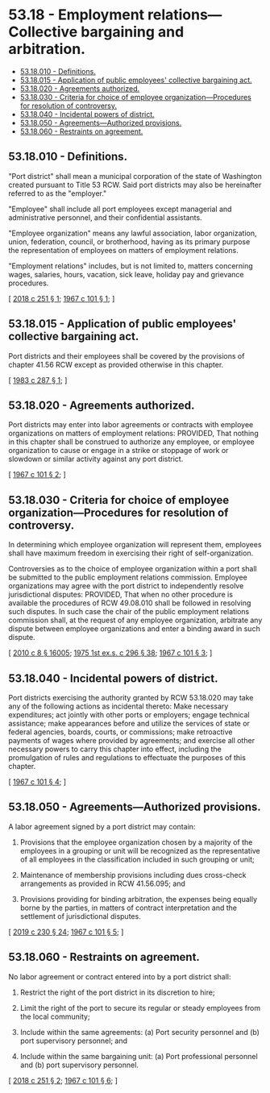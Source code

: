 # 53.18 - Employment relations—Collective bargaining and arbitration.
* [53.18.010 - Definitions.](#5318010---definitions)
* [53.18.015 - Application of public employees' collective bargaining act.](#5318015---application-of-public-employees-collective-bargaining-act)
* [53.18.020 - Agreements authorized.](#5318020---agreements-authorized)
* [53.18.030 - Criteria for choice of employee organization—Procedures for resolution of controversy.](#5318030---criteria-for-choice-of-employee-organizationprocedures-for-resolution-of-controversy)
* [53.18.040 - Incidental powers of district.](#5318040---incidental-powers-of-district)
* [53.18.050 - Agreements—Authorized provisions.](#5318050---agreementsauthorized-provisions)
* [53.18.060 - Restraints on agreement.](#5318060---restraints-on-agreement)
## 53.18.010 - Definitions.
"Port district" shall mean a municipal corporation of the state of Washington created pursuant to Title 53 RCW. Said port districts may also be hereinafter referred to as the "employer."

"Employee" shall include all port employees except managerial and administrative personnel, and their confidential assistants.

"Employee organization" means any lawful association, labor organization, union, federation, council, or brotherhood, having as its primary purpose the representation of employees on matters of employment relations.

"Employment relations" includes, but is not limited to, matters concerning wages, salaries, hours, vacation, sick leave, holiday pay and grievance procedures.

\[ [2018 c 251 § 1](https://lawfilesext.leg.wa.gov/biennium/2017-18/Pdf/Bills/Session%20Laws/Senate/6230.SL.pdf?cite=2018%20c%20251%20§%201); [1967 c 101 § 1](https://leg.wa.gov/CodeReviser/documents/sessionlaw/1967c101.pdf?cite=1967%20c%20101%20§%201); \]

## 53.18.015 - Application of public employees' collective bargaining act.
Port districts and their employees shall be covered by the provisions of chapter 41.56 RCW except as provided otherwise in this chapter.

\[ [1983 c 287 § 1](https://leg.wa.gov/CodeReviser/documents/sessionlaw/1983c287.pdf?cite=1983%20c%20287%20§%201); \]

## 53.18.020 - Agreements authorized.
Port districts may enter into labor agreements or contracts with employee organizations on matters of employment relations: PROVIDED, That nothing in this chapter shall be construed to authorize any employee, or employee organization to cause or engage in a strike or stoppage of work or slowdown or similar activity against any port district.

\[ [1967 c 101 § 2](https://leg.wa.gov/CodeReviser/documents/sessionlaw/1967c101.pdf?cite=1967%20c%20101%20§%202); \]

## 53.18.030 - Criteria for choice of employee organization—Procedures for resolution of controversy.
In determining which employee organization will represent them, employees shall have maximum freedom in exercising their right of self-organization.

Controversies as to the choice of employee organization within a port shall be submitted to the public employment relations commission. Employee organizations may agree with the port district to independently resolve jurisdictional disputes: PROVIDED, That when no other procedure is available the procedures of RCW 49.08.010 shall be followed in resolving such disputes. In such case the chair of the public employment relations commission shall, at the request of any employee organization, arbitrate any dispute between employee organizations and enter a binding award in such dispute.

\[ [2010 c 8 § 16005](https://lawfilesext.leg.wa.gov/biennium/2009-10/Pdf/Bills/Session%20Laws/Senate/6239-S.SL.pdf?cite=2010%20c%208%20§%2016005); [1975 1st ex.s. c 296 § 38](https://leg.wa.gov/CodeReviser/documents/sessionlaw/1975ex1c296.pdf?cite=1975%201st%20ex.s.%20c%20296%20§%2038); [1967 c 101 § 3](https://leg.wa.gov/CodeReviser/documents/sessionlaw/1967c101.pdf?cite=1967%20c%20101%20§%203); \]

## 53.18.040 - Incidental powers of district.
Port districts exercising the authority granted by RCW 53.18.020 may take any of the following actions as incidental thereto: Make necessary expenditures; act jointly with other ports or employers; engage technical assistance; make appearances before and utilize the services of state or federal agencies, boards, courts, or commissions; make retroactive payments of wages where provided by agreements; and exercise all other necessary powers to carry this chapter into effect, including the promulgation of rules and regulations to effectuate the purposes of this chapter.

\[ [1967 c 101 § 4](https://leg.wa.gov/CodeReviser/documents/sessionlaw/1967c101.pdf?cite=1967%20c%20101%20§%204); \]

## 53.18.050 - Agreements—Authorized provisions.
A labor agreement signed by a port district may contain:

1. Provisions that the employee organization chosen by a majority of the employees in a grouping or unit will be recognized as the representative of all employees in the classification included in such grouping or unit;

2. Maintenance of membership provisions including dues cross-check arrangements as provided in RCW 41.56.095; and

3. Provisions providing for binding arbitration, the expenses being equally borne by the parties, in matters of contract interpretation and the settlement of jurisdictional disputes.

\[ [2019 c 230 § 24](https://lawfilesext.leg.wa.gov/biennium/2019-20/Pdf/Bills/Session%20Laws/House/1575-S.SL.pdf?cite=2019%20c%20230%20§%2024); [1967 c 101 § 5](https://leg.wa.gov/CodeReviser/documents/sessionlaw/1967c101.pdf?cite=1967%20c%20101%20§%205); \]

## 53.18.060 - Restraints on agreement.
No labor agreement or contract entered into by a port district shall:

1. Restrict the right of the port district in its discretion to hire;

2. Limit the right of the port to secure its regular or steady employees from the local community;

3. Include within the same agreements: (a) Port security personnel and (b) port supervisory personnel; and

4. Include within the same bargaining unit: (a) Port professional personnel and (b) port supervisory personnel.

\[ [2018 c 251 § 2](https://lawfilesext.leg.wa.gov/biennium/2017-18/Pdf/Bills/Session%20Laws/Senate/6230.SL.pdf?cite=2018%20c%20251%20§%202); [1967 c 101 § 6](https://leg.wa.gov/CodeReviser/documents/sessionlaw/1967c101.pdf?cite=1967%20c%20101%20§%206); \]

